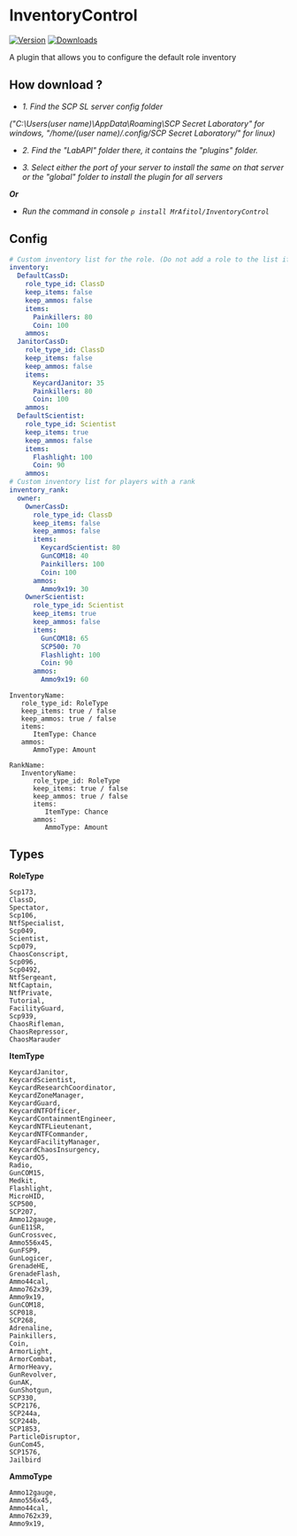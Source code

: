 # InventoryControl
[![Version](https://img.shields.io/github/v/release/MrAfitol/InventoryControl?sort=semver&style=flat-square&color=blue&label=Version)](https://github.com/MrAfitol/InventoryControl/releases)
[![Downloads](https://img.shields.io/github/downloads/MrAfitol/InventoryControl/total?style=flat-square&color=yellow&label=Downloads)](https://github.com/MrAfitol/InventoryControl/releases)

A plugin that allows you to configure the default role inventory

## How download ?
   - *1. Find the SCP SL server config folder*
   
   *("C:\Users\(user name)\AppData\Roaming\SCP Secret Laboratory\" for windows, "/home/(user name)/.config/SCP Secret Laboratory/" for linux)*
  
   - *2. Find the "LabAPI" folder there, it contains the "plugins" folder.*
  
   - *3. Select either the port of your server to install the same on that server or the "global" folder to install the plugin for all servers*
  
  ***Or***
  
   - *Run the command in console `p install MrAfitol/InventoryControl`*

## Config

```yml
# Custom inventory list for the role. (Do not add a role to the list if you want to leave the role as a regular inventory)
inventory:
  DefaultCassD:
    role_type_id: ClassD
    keep_items: false
    keep_ammos: false
    items:
      Painkillers: 80
      Coin: 100
    ammos: 
  JanitorCassD:
    role_type_id: ClassD
    keep_items: false
    keep_ammos: false
    items:
      KeycardJanitor: 35
      Painkillers: 80
      Coin: 100
    ammos: 
  DefaultScientist:
    role_type_id: Scientist
    keep_items: true
    keep_ammos: false
    items:
      Flashlight: 100
      Coin: 90
    ammos: 
# Custom inventory list for players with a rank
inventory_rank:
  owner:
    OwnerCassD:
      role_type_id: ClassD
      keep_items: false
      keep_ammos: false
      items:
        KeycardScientist: 80
        GunCOM18: 40
        Painkillers: 100
        Coin: 100
      ammos:
        Ammo9x19: 30
    OwnerScientist:
      role_type_id: Scientist
      keep_items: true
      keep_ammos: false
      items:
        GunCOM18: 65
        SCP500: 70
        Flashlight: 100
        Coin: 90
      ammos:
        Ammo9x19: 60
```


```
InventoryName:
   role_type_id: RoleType
   keep_items: true / false
   keep_ammos: true / false
   items:
      ItemType: Chance
   ammos:
      AmmoType: Amount
```

```
RankName:
   InventoryName:
      role_type_id: RoleType
      keep_items: true / false
      keep_ammos: true / false
      items:
         ItemType: Chance
      ammos:
         AmmoType: Amount
```

## Types

**RoleType**
```
Scp173,
ClassD,
Spectator,
Scp106,
NtfSpecialist,
Scp049,
Scientist,
Scp079,
ChaosConscript,
Scp096,
Scp0492,
NtfSergeant,
NtfCaptain,
NtfPrivate,
Tutorial,
FacilityGuard,
Scp939,
ChaosRifleman,
ChaosRepressor,
ChaosMarauder
```

**ItemType**
```
KeycardJanitor,
KeycardScientist,
KeycardResearchCoordinator,
KeycardZoneManager,
KeycardGuard,
KeycardNTFOfficer,
KeycardContainmentEngineer,
KeycardNTFLieutenant,
KeycardNTFCommander,
KeycardFacilityManager,
KeycardChaosInsurgency,
KeycardO5,
Radio,
GunCOM15,
Medkit,
Flashlight,
MicroHID,
SCP500,
SCP207,
Ammo12gauge,
GunE11SR,
GunCrossvec,
Ammo556x45,
GunFSP9,
GunLogicer,
GrenadeHE,
GrenadeFlash,
Ammo44cal,
Ammo762x39,
Ammo9x19,
GunCOM18,
SCP018,
SCP268,
Adrenaline,
Painkillers,
Coin,
ArmorLight,
ArmorCombat,
ArmorHeavy,
GunRevolver,
GunAK,
GunShotgun,
SCP330,
SCP2176,
SCP244a,
SCP244b,
SCP1853,
ParticleDisruptor,
GunCom45,
SCP1576,
Jailbird
```

**AmmoType**
```
Ammo12gauge,
Ammo556x45,
Ammo44cal,
Ammo762x39,
Ammo9x19,
```
